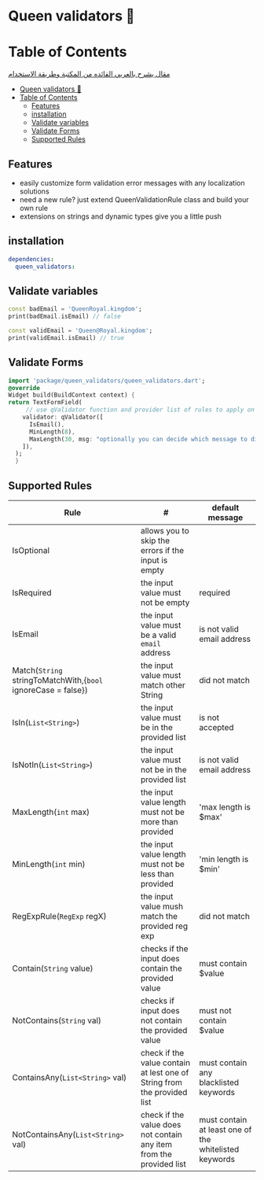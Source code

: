 # Queen validators 👑

# Table of Contents

[مقال يشرح بالعربي الفائده من المكتبة وطريقة الاستخدام](https://maxzodblog.blogspot.com/2021/02/validation.html)

- [Queen validators 👑](#queen-validators-)
- [Table of Contents](#table-of-contents)
  - [Features](#features)
  - [installation](#installation)
  - [Validate variables](#validate-variables)
  - [Validate Forms](#validate-forms)
  - [Supported Rules](#supported-rules)

## Features

- easily customize form validation error messages with any localization solutions
- need a new rule? just extend QueenValidationRule<T> class and build your own rule
- extensions on strings and dynamic types give you a little push

## installation

```yaml
dependencies:
  queen_validators:
```

## Validate variables

```dart
const badEmail = 'QueenRoyal.kingdom';
print(badEmail.isEmail) // false

const validEmail = 'Queen@Royal.kingdom';
print(validEmail.isEmail) // true

```

## Validate Forms

```dart
import 'package/queen_validators/queen_validators.dart';
@override
Widget build(BuildContext context) {
return TextFormField(
     // use qValidator function and provider list of rules to apply on this field
    validator: qValidator([
      IsEmail(),
      MinLength(8),
      MaxLength(30, msg: "optionally you can decide which message to display if the validation fails"),
    ]),
  );
  }
```

## Supported Rules

| Rule                                                          | #                                                                       | default message                                       |
| ------------------------------------------------------------- | ----------------------------------------------------------------------- | ----------------------------------------------------- |
| IsOptional                                                    | allows you to skip the errors if the input is empty                     |                                                       |
| IsRequired                                                    | the input value must not be empty                                       | required                                              |
| IsEmail                                                       | the input value must be a valid `email` address                         | is not valid email address                            |
| Match(`String` stringToMatchWith,{`bool` ignoreCase = false}) | the input value must match other String                                 | did not match                                         |
| IsIn(`List<String>`)                                          | the input value must be in the provided list                            | is not accepted                                       |
| IsNotIn(`List<String>`)                                       | the input value must not be in the provided list                        | is not valid email address                            |
| MaxLength(`int` max)                                          | the input value length must not be more than provided                            | 'max length is $max'                                  |
| MinLength(`int` min)                                          | the input value length must not be less than provided                           | 'min length is $min'                                  |
| RegExpRule(`RegExp` regX)                                     | the input value mush match the provided reg exp                            | did not match                                         |
| Contain(`String` value)                                       | checks if the input does contain the provided value                     | must contain $value                                   |
| NotContains(`String` val)                                     | checks if input does not contain the provided value                     | must not contain $value                               |
| ContainsAny(`List<String>` val)                               | check if the value contain at lest one of String from the provided list | must contain any blacklisted keywords                 |
| NotContainsAny(`List<String>` val)                            | check if the value does not contain any item from the provided list     | must contain at least one of the whitelisted keywords |
